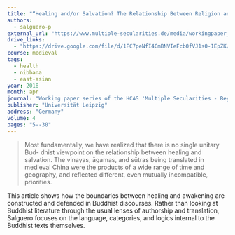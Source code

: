 ```yaml
---
title: "“Healing and/or Salvation? The Relationship Between Religion and Medicine in Medieval Chinese Buddhism"
authors:
  - salguero-p
external_url: "https://www.multiple-secularities.de/media/workingpaper_4_salguero_final.pdf"
drive_links:
  - "https://drive.google.com/file/d/1FC7peNfI4CmBNVIeFcb0fVJ1s0-1EpZK/view?usp=sharing"
course: medieval
tags:
  - health
  - nibbana
  - east-asian
year: 2018
month: apr
journal: "Working paper series of the HCAS 'Multiple Secularities - Beyond the West, Beyond Modernities"
publisher: "Universität Leipzig"
address: "Germany"
volume: 4
pages: "5--30"
---
```


> Most fundamentally, we have realized that there is no single unitary Bud-
dhist viewpoint on the relationship between healing and salvation. The vinayas, āgamas, and sūtras being translated in medieval China were the
products of a wide range of time and geography, and reflected different,
even mutually incompatible, priorities.

This article shows how the boundaries between healing and awakening are constructed and defended in Buddhist discourses. Rather than looking at Buddhist literature through the usual lenses of authorship and translation, Salguero focuses on the language, categories, and logics internal to the Buddhist texts themselves.